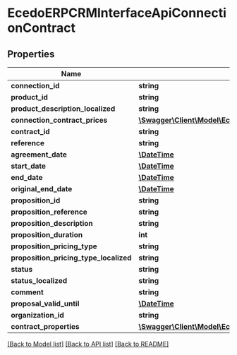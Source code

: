 # EcedoERPCRMInterfaceApiConnectionContract

## Properties
Name | Type | Description | Notes
------------ | ------------- | ------------- | -------------
**connection_id** | **string** |  | [optional] 
**product_id** | **string** |  | [optional] 
**product_description_localized** | **string** |  | [optional] 
**connection_contract_prices** | [**\Swagger\Client\Model\EcedoERPCRMInterfaceApiConnectionContractPrices[]**](EcedoERPCRMInterfaceApiConnectionContractPrices.md) |  | [optional] 
**contract_id** | **string** |  | [optional] 
**reference** | **string** |  | [optional] 
**agreement_date** | [**\DateTime**](\DateTime.md) |  | [optional] 
**start_date** | [**\DateTime**](\DateTime.md) |  | [optional] 
**end_date** | [**\DateTime**](\DateTime.md) |  | [optional] 
**original_end_date** | [**\DateTime**](\DateTime.md) |  | [optional] 
**proposition_id** | **string** |  | [optional] 
**proposition_reference** | **string** |  | [optional] 
**proposition_description** | **string** |  | [optional] 
**proposition_duration** | **int** |  | [optional] 
**proposition_pricing_type** | **string** |  | [optional] 
**proposition_pricing_type_localized** | **string** |  | [optional] 
**status** | **string** |  | [optional] 
**status_localized** | **string** |  | [optional] 
**comment** | **string** |  | [optional] 
**proposal_valid_until** | [**\DateTime**](\DateTime.md) |  | [optional] 
**organization_id** | **string** |  | [optional] 
**contract_properties** | [**\Swagger\Client\Model\EcedoERPCRMInterfaceApiContractProperty[]**](EcedoERPCRMInterfaceApiContractProperty.md) |  | [optional] 

[[Back to Model list]](../README.md#documentation-for-models) [[Back to API list]](../README.md#documentation-for-api-endpoints) [[Back to README]](../README.md)


